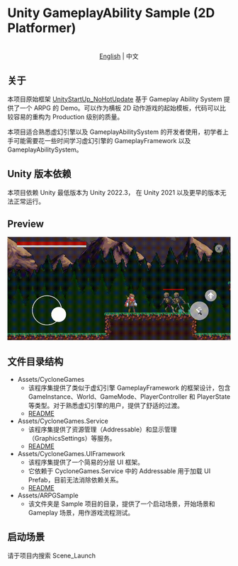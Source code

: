# Unity GameplayAbility Sample (2D Platformer)
<p align="center">
    <br> <a href="README.md">English</a> | 中文
</p>

## 关于
本项目原始框架 [UnityStartUp_NoHotUpdate](https://github.com/MaiKuraki/UnityStartUp_NoHotUpdate) 基于 Gameplay Ability System 提供了一个 ARPG 的 Demo。可以作为横板 2D 动作游戏的起始模板，代码可以比较容易的重构为 Production 级别的质量。

本项目适合熟悉虚幻引擎以及 GameplayAbilitySystem 的开发者使用，初学者上手可能需要花一些时间学习虚幻引擎的 GameplayFramework 以及 GameplayAbilitySystem。
## Unity 版本依赖
本项目依赖 Unity 最低版本为 Unity 2022.3， 在 Unity 2021 以及更早的版本无法正常运行。
## Preview
![Preview](./README/preview.gif)
## 文件目录结构
-   Assets/CycloneGames
    -   该程序集提供了类似于虚幻引擎 GameplayFramework 的框架设计，包含 GameInstance、World、GameMode、PlayerController 和 PlayerState 等类型。对于熟悉虚幻引擎的用户，提供了舒适的过渡。
    -   [README](./GameplayAbilitySystemSample_Unity/Assets/CycloneGames/README_CHN.md)
-   Assets/CycloneGames.Service
    -   该程序集提供了资源管理（Addressable）和显示管理（GraphicsSettings）等服务。
    -   [README](./GameplayAbilitySystemSample_Unity/Assets/CycloneGames.Service/README_CHN.md)
-   Assets/CycloneGames.UIFramework
    -   该程序集提供了一个简易的分层 UI 框架。
    -   它依赖于 CycloneGames.Service 中的 Addressable 用于加载 UI Prefab，目前无法消除依赖关系。
    -   [README](./GameplayAbilitySystemSample_Unity/Assets/CycloneGames.UIFramework/README_CHN.md)
-   Assets/ARPGSample
    -   该文件夹是 Sample 项目的目录，提供了一个启动场景，开始场景和 Gameplay 场景，用作游戏流程测试。

## 启动场景
请于项目内搜索 Scene_Launch